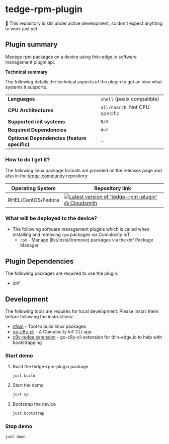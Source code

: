 # tedge-rpm-plugin

:construction: This repository is still under active development, so don't expect anything to work just yet.

## Plugin summary

Manage rpm packages on a device using thin-edge.io software management plugin api.

**Technical summary**

The following details the technical aspects of the plugin to get an idea what systems it supports.

|||
|--|--|
|**Languages**|`shell` (posix compatible)|
|**CPU Architectures**|`all/noarch`. Not CPU specific|
|**Supported init systems**|`N/A`|
|**Required Dependencies**|`dnf`|
|**Optional Dependencies (feature specific)**|-|

### How to do I get it?

The following linux package formats are provided on the releases page and also in the [tedge-community](https://cloudsmith.io/~thinedge/repos/community/packages/) repository:

|Operating System|Repository link|
|--|--|
|RHEL/CentOS/Fedora|[![Latest version of 'tedge-rpm-plugin' @ Cloudsmith](https://api-prd.cloudsmith.io/v1/badges/version/thinedge/community/rpm/tedge-rpm-plugin/latest/a=noarch;d=rpm%252Fany-version/?render=true&show_latest=true)](https://cloudsmith.io/~thinedge/repos/community/packages/detail/rpm/tedge-rpm-plugin/latest/a=noarch;d=rpm%252Fany-version/)|

### What will be deployed to the device?

* The following software management plugins which is called when installing and removing `rpm` packages via Cumulocity IoT
    * `rpm` - Manage (list/install/remove) packages via the dnf Package Manager


## Plugin Dependencies

The following packages are required to use the plugin:

* dnf

## Development

The following tools are requires for local development. Please install them before following the instructions:

* [nfpm](https://nfpm.goreleaser.com/tips/) - Tool to build linux packages
* [go-c8y-cli](https://goc8ycli.netlify.app/) - A Cumulocity IoT CLI app
* [c8y-tedge extension](https://github.com/thin-edge/c8y-tedge) - go-c8y-cli extension for thin-edge.io to help with bootstrapping

### Start demo

1. Build the tedge-rpm-plugin package

    ```
    just build
    ```

2. Start the demo

    ```sh
    just up
    ```

3. Bootstrap the device

    ```sh
    just bootstrap
    ```

### Stop demo

```sh
just down
```
